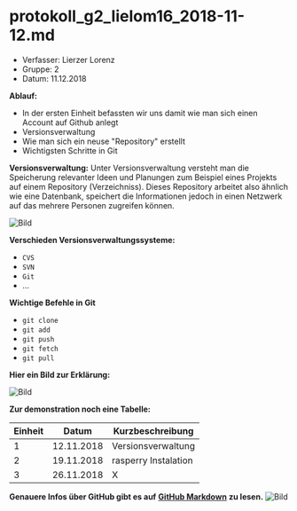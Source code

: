 # protokoll_g2_lielom16_2018-11-12.md

  * Verfasser:  Lierzer Lorenz
  * Gruppe:     2
  * Datum:      11.12.2018
  
  **Ablauf:**
  * In der ersten Einheit befassten wir uns damit wie man sich einen Account auf Github anlegt
  * Versionsverwaltung
  * Wie man sich ein neuse "Repository" erstellt
  * Wichtigsten Schritte in Git
  
  
  **Versionsverwaltung:**
  Unter Versionsverwaltung versteht man die Speicherung relevanter Ideen und Planungen zum Beispiel eines Projekts auf einem Repository       (Verzeichniss). Dieses Repository arbeitet also ähnlich wie eine Datenbank, speichert die Informationen jedoch in einen     Netzwerk auf das mehrere Personen zugreifen können.
  
     
 ![Bild](https://www.till-biskup.de/_media/de/lehre/programmierkonzepte/ws2016/04/vcs-distributed.png)
  
     
          
  **Verschieden Versionsverwaltungssysteme:**
  * `CVS`
  * `SVN`
  * `Git`
  * ...
  
     
  **Wichtige Befehle in Git**
  * `git clone`
  * `git add`
  * `git push`
  * `git fetch`
  * `git pull`
  
  
  
  **Hier ein Bild zur Erklärung:**
  
  
  ![Bild](https://i.stack.imgur.com/MgaV9.png)
  
  
  
**Zur demonstration noch eine Tabelle:**
 
Einheit | Datum | Kurzbeschreibung
--------|-------|-----------------
1|12.11.2018|Versionsverwaltung
2|19.11.2018|rasperry Instalation
3|26.11.2018|X
  
  
**Genauere Infos über GitHub gibt es auf** [**GitHub Markdown**](https://guides.github.com/features/mastering-markdown/) **zu lesen.**
  ![Bild](https://www.golem.de/1805/134538-163731-163730_rc.jpg)
  
          
          
